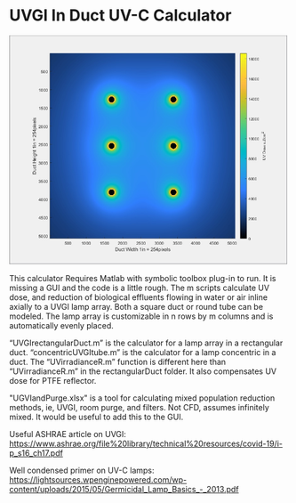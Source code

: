 # UVGI In Duct UV-C Calculator

<img src="assets/image.jpg?raw=true" width="500px"><br/>

This calculator Requires Matlab with symbolic toolbox plug-in to run. It is missing a GUI and the code is a little rough. The m scripts calculate UV dose, and reduction of biological effluents flowing in water or air inline axially to a UVGI lamp array. Both a square duct or round tube can be modeled. The lamp array is customizable in n rows by m columns and is automatically evenly placed.

“UVGIrectangularDuct.m” is the calculator for a lamp array in a rectangular duct.
“concentricUVGItube.m” is the calculator for a lamp concentric in a duct. The “UVirradianceR.m” function is different here than “UVirradianceR.m” in the rectangularDuct folder. It also compensates UV dose for PTFE reflector.

"UGVIandPurge.xlsx" is a tool for calculating mixed population reduction methods, ie, UVGI, room purge, and filters. Not CFD, assumes infinitely mixed. It would be useful to add this to the GUI.

Useful ASHRAE article on UVGI: https://www.ashrae.org/file%20library/technical%20resources/covid-19/i-p_s16_ch17.pdf

Well condensed primer on UV-C lamps: https://lightsources.wpenginepowered.com/wp-content/uploads/2015/05/Germicidal_Lamp_Basics_-_2013.pdf

